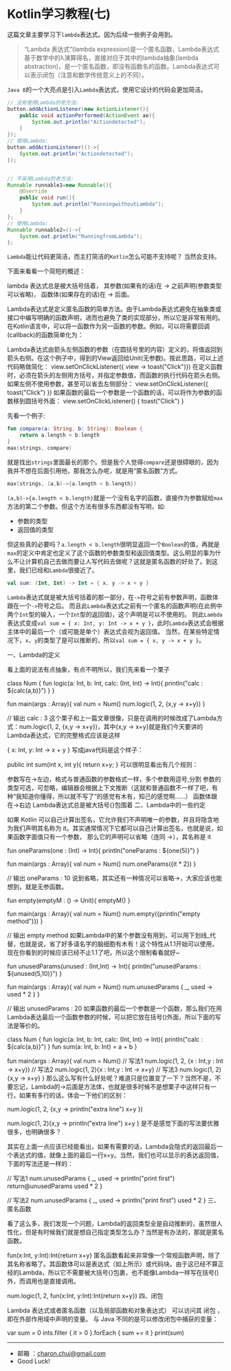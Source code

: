 Kotlin学习教程(七)
===

这篇文章主要学习下`lambda`表达式。因为后续一些例子会用到。


> “Lambda 表达式”(lambda expression)是一个匿名函数，Lambda表达式基于数学中的λ演算得名，直接对应于其中的lambda抽象(lambda abstraction)，是一个匿名函数，即没有函数名的函数。Lambda表达式可以表示闭包（注意和数学传统意义上的不同）。

`Java 8`的一个大亮点是引入`Lambda`表达式，使用它设计的代码会更加简洁。

```java
// 没有使用Lambda的老方法:   
button.addActionListener(new ActionListener(){
	public void actionPerformed(ActionEvent ae){
		System.out.println("Actiondetected");
	}
});
// 使用Lambda:  
button.addActionListener(()->{ 
	System.out.println("Actiondetected");
});


// 不采用Lambda的老方法: 
Runnable runnable1=new Runnable(){
	@Override
	public void run(){
		System.out.println("RunningwithoutLambda");
	}
};
// 使用Lambda:   
Runnable runnable2=()->{
	System.out.println("RunningfromLambda");
};
```

`Lambda`能让代码更简洁，而主打简洁的`Kotlin`怎么可能不支持呢？ 当然会支持。    

下面来看看一个简短的概述：

lambda 表达式总是被大括号括着，
其参数(如果有的话)在 -> 之前声明(参数类型可以省略)，
函数体(如果存在的话)在 -> 后面。


Lambda表达式是定义匿名函数的简单方法。由于Lambda表达式避免在抽象类或接口中编写明确的函数声明，进而也避免了类的实现部分，所以它是非常有用的。在Kotlin语言中，可以将一函数作为另一函数的参数。例如，可以将需要回调(callback)的函数简单化为：


Lambda表达式由箭头左侧函数的参数（在圆括号里的内容）定义的，将值返回到箭头右侧。在这个例子中，得到的View返回给Unit(无参数)。按此思路，可以上述代码略做简化：
view.setOnClickListener({ view -> toast("Click")})
在定义函数时，必须在箭头的左侧用方括号，并指定参数值，而函数的执行代码在箭头右侧。如果左侧不使用参数，甚至可以省去左侧部分：
view.setOnClickListener({ toast("Click") })
如果函数的最后一个参数是一个函数的话，可以将作为参数的函数移到圆括号外面：
view.setOnClickListener() { toast("Click") }




先看一个例子:    

```kotlin
fun compare(a: String, b: String): Boolean {
    return a.length < b.length
}
max(strings, compare)
```
就是找出`strings`里面最长的那个。但是我个人觉得`compare`还是很碍眼的，因为我并不想在后面引用他，那我怎么办呢，就是用“匿名函数”方式。
```kotlin
max(strings, (a,b)->{a.length < b.length})
```

`(a,b)->{a.length < b.length}`就是一个没有名字的函数，直接作为参数赋给`max`方法的第二个参数。但这个方法有很多东西都没有写明，如:   

- 参数的类型
- 返回值的类型

但这些真的必要吗？`a.length < b.length`很明显返回一个`Boolean`的值，再就是`max`的定义中肯定也定义了这个函数的参数类型和返回值类型。这么明显的事为什么不让计算机自己去做而要让人写代码去做呢？这就是匿名函数的好处了。到这里，我们已经和`Lambda`很接近了。

```kotlin
val sum: (Int, Int) -> Int = { x, y -> x + y }
```

`Lambda`表达式就是被大括号括着的那一部分，在`->`符号之前有参数声明，函数体跟在一个`->`符号之后。
而且此`Lambda`表达式之前有一个匿名的函数声明(在此例中两个`Int`型的输入，一个`Int`型的返回值)，这个声明是可以不使用的。
则此`Lambda`表达式变成`val sum = { x: Int, y: Int -> x + y }`，此时`Lambda`表达式会根据主体中的最后一个（或可能是单个）表达式会视为返回值。
当然，在某些特定情况下，`x`、`y`的类型了是可以推断的，所以`val sum = { x, y -> x + y }`。




一、Lambda的定义

看上面的说法有点抽象，有点不明所以，我们先来看一个栗子

class Num {
    fun logic(a: Int, b: Int, calc: (Int, Int) -> Int){
        println("calc : ${calc(a,b)}")
    }
}

fun main(args : Array<String>){
    val num = Num()
    num.logic(1, 2, {x,y -> x+y})
}

// 输出
calc : 3
这个栗子和上一篇文章很像，只是在调用的时候改成了Lambda方式：num.logic(1, 2, {x,y -> x+y})，其中{x,y -> x+y}就是我们今天要讲的Lambda表达式，它的完整格式应该是这样

{ x: Int, y: Int -> x + y }
写成java代码是这个样子：

public int sum(int x, int y){
    return x+y;
}
可以很明显看出有几个规则：

参数写在->左边，格式与普通函数的参数格式一样，多个参数用逗号,分割
参数的类型可选，可忽略，编辑器会根据上下文推断（这就和普通函数不一样了吧，有种“我知道你懂得，所以就不写了”的感觉有木有，知己的感觉啊……）
函数体跟在->右边
Lambda表达式总是被大括号{}包围着
二、Lambda中的一些约定

如果 Kotlin 可以自己计算出签名，它允许我们不声明唯一的参数，并且将隐含地为我们声明其名称为 it。其实通常情况下它都可以自己计算出签名，也就是说，如果函数字面值只有一个参数， 那么它的声明可以省略（连同 ->），其名称是 it

fun oneParams(one : (Int) -> Int){
    println("oneParams : ${one(5)}")
}

fun main(args : Array<String>){
    val num = Num()
    num.oneParams({it * 2})
}

// 输出
oneParams : 10
说到省略，其实还有一种情况可以省略->，大家应该也能想到，就是无参函数。

fun empty(emptyM : () -> Unit){
    emptyM()
}

fun main(args : Array<String>){
    val num = Num()
    num.empty({println("empty method")})
}

// 输出
empty method
如果Lambda中的某个参数没有用到，可以用下划线_代替，也就是说，省了好多请名字的脑细胞有木有！这个特性从1.1开始可以使用，现在你看到的时候应该已经不止1.1了吧，所以这个限制看看就好~

fun unusedParams(unused : (Int,Int) -> Int){
    println("unusedParams : ${unused(5,10)}")
}

fun main(args : Array<String>){
    val num = Num()
    num.unusedParams { _, used -> used * 2 }
}

// 输出
unusedParams : 20
如果函数的最后一个参数是一个函数，那么我们在用Lambda表达最后一个函数参数的时候，可以把它放在括号()外面，所以下面的写法是等价的。

class Num {
    fun logic(a: Int, b: Int, calc: (Int, Int) -> Int){
        println("calc : ${calc(a,b)}")
    }
    fun sum(a: Int, b: Int) = a + b
}

fun main(args : Array<String>){
    val num = Num()
    // 写法1
    num.logic(1, 2, {x : Int,y : Int -> x+y})
    // 写法2
    num.logic(1, 2){x : Int,y : Int -> x+y}
    // 写法3
    num.logic(1, 2){x,y -> x+y}
}
那么这么写有什么好处呢？难道只是位置变了一下？当然不是，不要忘记，Lambda的->后面是方法体，也就是很多时候不是想栗子中这样只有一行，如果有多行的话，体会一下他们的区别：

num.logic(1, 2, {x,y ->
    println("extra line")
    x+y
})

num.logic(1, 2){x,y ->
    println("extra line")
    x+y
}
是不是感觉下面的写法要优雅很多，也明确很多？

其实在上面一点应该已经能看出，如果有需要的话，Lambda会隐式的返回最后一个表达式的值，就像上面的最后一行x+y。当然，我们也可以显示的表达返回值，下面的写法还是一样的：

// 写法1
num.unusedParams { _, used ->
    println("print first")
    return@unusedParams used * 2
}

// 写法2
num.unusedParams { _, used ->
    println("print first")
    used * 2
}
三、匿名函数

看了这么多，我们发现一个问题，Lambda的返回类型全是自动推断的，虽然很人性化，但是有时候我们就是想自己指定类型怎么办？当然是有办法的，那就是匿名函数。

fun(x:Int, y:Int):Int{return x+y}
匿名函数看起来非常像一个常规函数声明，除了其名称省略了。其函数体可以是表达式（如上所示）或代码块。由于这已经不算正经的Lambda，所以它不需要被大括号{}包裹，也不能像Lambda一样写在括号()外，而调用也是直接调用。

num.logic(1, 2, fun(x:Int, y:Int):Int{return x+y})
四、闭包

Lambda 表达式或者匿名函数（以及局部函数和对象表达式） 可以访问其 闭包 ，即在外部作用域中声明的变量。 与 Java 不同的是可以修改闭包中捕获的变量：

var sum = 0
ints.filter { it > 0 }.forEach {
    sum += it
}
print(sum)






































---

- 邮箱 ：charon.chui@gmail.com  
- Good Luck! 
